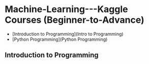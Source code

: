 # Machine-Learning---Kaggle Courses (Beginner-to-Advance)

- [Introduction to Programming](Intro to Programming)
- [Python Programming](Python Programming)

## Introduction to Programming

